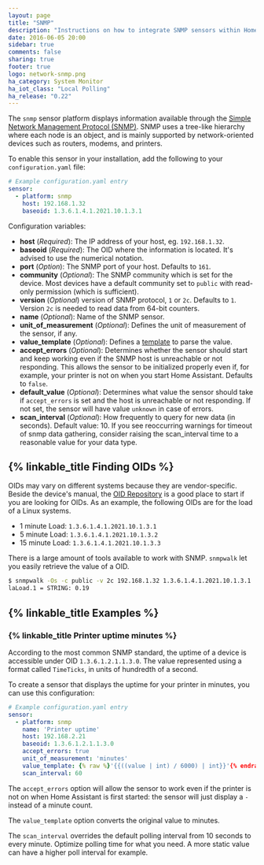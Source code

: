 ```yaml
---
layout: page
title: "SNMP"
description: "Instructions on how to integrate SNMP sensors within Home Assistant."
date: 2016-06-05 20:00
sidebar: true
comments: false
sharing: true
footer: true
logo: network-snmp.png
ha_category: System Monitor
ha_iot_class: "Local Polling"
ha_release: "0.22"
---
```



The `snmp` sensor platform displays information available through the [Simple Network Management Protocol (SNMP)](https://en.wikipedia.org/wiki/Simple_Network_Management_Protocol). SNMP uses a tree-like hierarchy where each node is an object, and is mainly supported by network-oriented devices such as routers, modems, and printers.

To enable this sensor in your installation, add the following to your `configuration.yaml` file:

```yaml
# Example configuration.yaml entry
sensor:
  - platform: snmp
    host: 192.168.1.32
    baseoid: 1.3.6.1.4.1.2021.10.1.3.1
```

Configuration variables:

- **host** (*Required*): The IP address of your host, eg. `192.168.1.32`.
- **baseoid** (*Required*): The OID where the information is located. It's advised to use the numerical notation.
- **port** (*Option*): The SNMP port of your host. Defaults to `161`.
- **community** (*Optional*): The SNMP community which is set for the device. Most devices have a default community set to `public` with read-only permission (which is sufficient).
- **version** (*Optional*) version of SNMP protocol, `1` or `2c`. Defaults to `1`. Version `2c` is needed to read data from 64-bit counters.
- **name** (*Optional*): Name of the SNMP sensor.
- **unit_of_measurement** (*Optional*): Defines the unit of measurement of the sensor, if any.
- **value_template** (*Optional*): Defines a [template](/docs/configuration/templating/#processing-incoming-data) to parse the value.
- **accept_errors** (*Optional*): Determines whether the sensor should start and keep working even if the SNMP host is unreachable or not responding. This allows the sensor to be initialized properly even if, for example, your printer is not on when you start Home Assistant. Defaults to `false`.
- **default_value** (*Optional*): Determines what value the sensor should take if `accept_errors` is set and the host is unreachable or not responding. If not set, the sensor will have value `unknown` in case of errors.
- **scan_interval** (*Optional*): How frequently to query for new data (in seconds). Default value: 10. If you see reoccurring warnings for timeout of snmp data gathering, consider raising the scan_interval time to a reasonable value for your data type.



## {% linkable_title Finding OIDs %}

OIDs may vary on different systems because they are vendor-specific. Beside the device's manual, the [OID Repository](http://www.oid-info.com/) is a good place to start if you are looking for OIDs. As an example, the following OIDs are for the load of a Linux systems.

- 1 minute Load: `1.3.6.1.4.1.2021.10.1.3.1`
- 5 minute Load: `1.3.6.1.4.1.2021.10.1.3.2`
- 15 minute Load: `1.3.6.1.4.1.2021.10.1.3.3`

There is a large amount of tools available to work with SNMP. `snmpwalk` let you easily retrieve the value of a OID.

```bash
$ snmpwalk -Os -c public -v 2c 192.168.1.32 1.3.6.1.4.1.2021.10.1.3.1
laLoad.1 = STRING: 0.19
```

## {% linkable_title Examples %}

### {% linkable_title Printer uptime minutes %}

According to the most common SNMP standard, the uptime of a device is accessible under OID `1.3.6.1.2.1.1.3.0`. The value represented using a format called `TimeTicks`, in units of hundredth of a second.

To create a sensor that displays the uptime for your printer in minutes, you can use this configuration:

```yaml
# Example configuration.yaml entry
sensor:
  - platform: snmp
    name: 'Printer uptime'
    host: 192.168.2.21
    baseoid: 1.3.6.1.2.1.1.3.0
    accept_errors: true
    unit_of_measurement: 'minutes'
    value_template: {% raw %}'{{((value | int) / 6000) | int}}'{% endraw %}
    scan_interval: 60
```

The `accept_errors` option will allow the sensor to work even if the printer is not on when Home Assistant is first started: the sensor will just display a `-` instead of a minute count.

The `value_template` option converts the original value to minutes.

The `scan_interval` overrides the default polling interval from 10 seconds to every minute. 
Optimize polling time for what you need. A more static value can have a higher poll interval for example.
